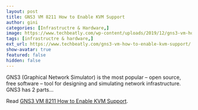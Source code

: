 ```yaml
---
layout: post
title: GNS3 VM 8211 How to Enable KVM Support
author: gini
categories: [Infrastructre & Hardware,]
image: https://www.techbeatly.com/wp-content/uploads/2019/12/gns3-vm-how-to-enable-kvm-support-100.png
tags: [infrastructre & hardware,]
ext_url: https://www.techbeatly.com/gns3-vm-how-to-enable-kvm-support/
show-avatar: true
featured: false
hidden: false
---
```


GNS3 (Graphical Network Simulator) is the most popular &#8211; open source, free software &#8211; tool for designing and simulating network infrastructure. GNS3 has 2 parts&#46;&#46;&#46;

Read [GNS3 VM 8211 How to Enable KVM Support](https://www.techbeatly.com/gns3-vm-how-to-enable-kvm-support/).